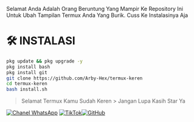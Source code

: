 Selamat Anda Adalah Orang Beruntung Yang Mampir Ke Repository Ini Untuk Ubah Tampilan Termux Anda Yang Burik. Cuss Ke Instalasinya Aja

# 🛠️ INSTALASI
```bash
pkg update && pkg upgrade -y
pkg install bash
pkg install git
git clone https://github.com/Arby-Hex/termux-keren
cd termux-keren
bash install.sh
```
> Selamat Termux Kamu Sudah Keren                    > Jangan Lupa Kasih Star Ya

[![Chanel WhatsApp](https://img.shields.io/badge/Chanel-WhatsApp-green?logo=whatsapp)](https://whatsapp.com/channel/0029Vb6VXlNK5cDJkIjUxi17) [![TikTok](https://img.shields.io/badge/TikTok-Profile-black?logo=tiktok)](https://www.tiktok.com/@viper_exe9)[![GitHub](https://img.shields.io/badge/GitHub-Profile-black?logo=github)](https://github.com/usernamekamu)
